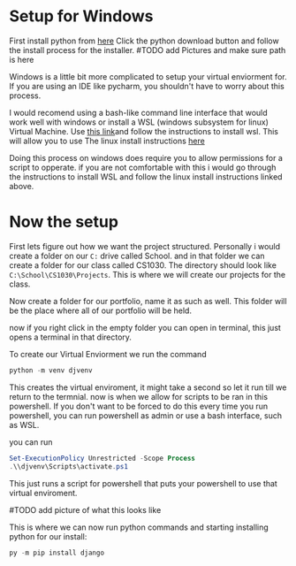 # Setup for Windows

First install python from [here](https://www.python.org/downloads/)
Click the python download button and follow the install process for the installer.
#TODO add Pictures and make sure path is here

Windows is a little bit more complicated to setup your virtual enviorment for. 
If you are using an IDE like pycharm, you shouldn't have to worry about this process.

I would recomend using a bash-like command line interface that would work well with windows or install
a WSL (windows subsystem for linux) Virtual Machine. Use [this link](https://learn.microsoft.com/en-us/windows/wsl/install)and
follow the instructions to install wsl. This will allow you to use The linux install instructions [here](Linux.md)

Doing this process on windows does require you to allow permissions for a script to opperate. if you are not comfortable with this
i would go through the instructions to install WSL and follow the linux install instructions linked above.

# Now the setup

First lets figure out how we want the project structured. Personally i would create a folder on our ``C:`` drive called School.
and in that folder we can create a folder for our class called CS1030. The directory should look like ``C:\School\CS1030\Projects``.
This is where we will create our projects for the class.

Now create a folder for our portfolio, name it as such as well.
This folder will be the place where all of our portfolio will be held.

now if you right click in the empty folder you can open in terminal, this just opens a terminal in that directory.

To create our Virtual Enviorment we run the command 

```powershell
python -m venv djvenv
```

This creates the virtual enviroment, it might take a second so let it run till we return to the termnial.
now is when we allow for scripts to be ran in this powershell. If you don't want to be forced to do this every time you run powershell,
you can run powershell as admin or use a bash interface, such as WSL.

you can run
```powershell
Set-ExecutionPolicy Unrestricted -Scope Process
.\\djvenv\Scripts\activate.ps1
```

This just runs a script for powershell that puts your powershell to use that virtual enviroment.

#TODO add picture of what this looks like

This is where we can now run python commands and starting installing python for our install:
```powershell
py -m pip install django
```

